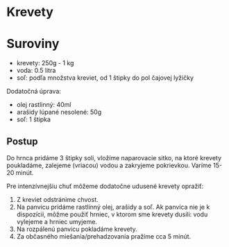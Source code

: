 # Krevety

# Suroviny

- krevety: 250g - 1 kg
- voda: 0.5 litra
- soľ: podľa množstva kreviet, od 1 štipky do pol čajovej lyžičky

Dodatočná úprava:
- olej rastlinný: 40ml
- arašidy lúpané nesolené: 50g
- soľ: 1 štipka

## Postup

Do hrnca pridáme 3 štipky soli, vložíme naparovacie sitko, na ktoré krevety poukladáme, zalejeme (vriacou) vodou a zakryjeme pokrievkou. Varíme 15-20 minút.

Pre intenzívnejšiu chuť môžeme dodatočne udusené krevety opražiť:

1. Z kreviet odstránime chvost.
1. Na panvicu pridáme rastlinný olej, arašidy a soľ. Ak panvica nie je k dispozícii, môžme použiť hrniec, v ktorom sme krevety dusili: vodu vylejeme a hrniec umyjeme.
1. Na rozpálenú panvicu pokladáme krevety.
1. Za občasného miešania/prehadzovania pražíme cca 5 minút.
